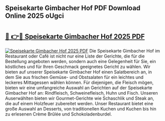 ## Speisekarte Gimbacher Hof PDF Download Online 2025 oUgci

# <h2><a href="http://gcck5g3.nevu.top/?p=Speisekarte+Gimbacher+Hof">🔗 👉🔴 Speisekarte Gimbacher Hof 2025 PDF</a></h2>

[![Speisekarte Gimbacher Hof 2025 PDF](https://i.imgur.com/dBaPXMq.png)](http://gcck5g3.nevu.top/?p=Speisekarte+Gimbacher+Hof)
Die Speisekarte Gimbacher Hof im Restaurant oder Café ist nicht nur eine Liste der Gerichte, die für die Bestellung angeboten werden, sondern auch eine Gelegenheit für Sie, ein köstliches und für Ihren Geschmack geeignetes Gericht zu wählen. Wir bieten auf unserer Speisekarte Gimbacher Hof einen Salatbereich an, in dem Sie aus frischen Gemüse- und Obstsalaten für ein leichtes und leckeres Mittagessen wählen können. Für diejenigen, die Fleisch mögen, bieten wir eine umfangreiche Auswahl an Gerichten auf der Speisekarte Gimbacher Hof an: Rindfleisch, Schweinefleisch, Huhn und Fisch. Unseren Auserwählten bieten wir Gourmet-Gerichte wie Schaschlik und Steak an, die auf einem Holzfeuer zubereitet werden. Unser Restaurant bietet eine große Auswahl an Desserts, von traditionellen Kuchen und Kuchen bis hin zu erlesenen Crème Brûlée und Schokoladenburdel.
